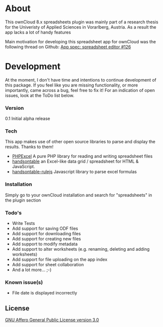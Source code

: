 # About

This ownCloud 8.x spreadsheets plugin was mainly part of a research thesis for the Univeristy of Applied Sciences in Vorarlberg, Austria. As a result the app lacks a lot of handy features

Main motivation for developing this spreadsheet app for ownCloud was the following thread on Github: [App spec: spreadsheet editor #126]
  
# Development
At the moment, I don't have time and intentions to continue development of this package. If you feel like you are missing functionality, or more importantly, came across a bug, feel free to fix it! For an indication of open issues, look at the ToDo list below.

### Version
0.1 Initial alpha release 

### Tech
This app makes use of other open source libraries to parse and display the results. Thanks to them!
* [PHPExcel] A pure PHP library for reading and writing spreadsheet files
* [handsontable] an Excel-like data grid / spreadsheet for HTML & JavaScript.
* [handsontable-rulejs] Javascript library to parse excel formulas

### Installation
Simply go to your ownCloud installation and search for "spreadsheets" in the plugin section

### Todo's

* Write Tests
* Add support for saving ODF files
* Add support for downloading files
* Add support for creating new files
* Add support to modify metadata
* Add support to alter worksheets (e.g. renaming, deleting and adding worksheets)
* Add support for file uploading on the app index 
* Add support for sheet collaboration
* And a lot more... ;-)

### Known issue(s)
* File date is displayed incorrectly


License
----

[GNU Affero General Public License version 3.0]

[PHPExcel]:https://github.com/PHPOffice/PHPExcel
[handsontable]:https://github.com/handsontable/handsontable
[handsontable-rulejs]:https://github.com/handsontable/handsontable-ruleJS
[GNU Affero General Public License version 3.0]:http://www.gnu.org/licenses/agpl-3.0.html
[App spec: spreadsheet editor #126]:https://github.com/owncloud/apps/issues/126


